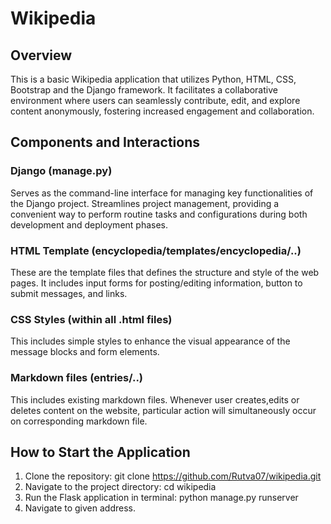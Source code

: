 # Wikipedia

## Overview

This is a basic Wikipedia application that utilizes Python, HTML, CSS, Bootstrap and the Django framework. It facilitates a collaborative environment where users can seamlessly contribute, edit, and explore content anonymously, fostering increased engagement and collaboration.

## Components and Interactions

### Django (manage.py) 
Serves as the command-line interface for managing key functionalities of the Django project. Streamlines project management, providing a convenient way to perform routine tasks and configurations during both development and deployment phases.

### HTML Template (encyclopedia/templates/encyclopedia/..)
These are the template files that defines the structure and style of the web pages. It includes input forms for posting/editing information, button to submit messages, and links.

### CSS Styles (within all .html files)
This includes simple styles to enhance the visual appearance of the message blocks and form elements.

### Markdown files (entries/..)
This includes existing markdown files. Whenever user creates,edits or deletes content on the website, particular action will simultaneously occur on corresponding markdown file.

## How to Start the Application

1. Clone the repository: git clone https://github.com/Rutva07/wikipedia.git
2. Navigate to the project directory: cd wikipedia
3. Run the Flask application in terminal: python manage.py runserver
4. Navigate to given address.
